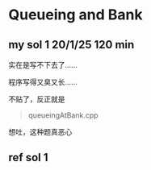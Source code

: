 # Queueing and Bank

## my sol 1     20/1/25     120 min

实在是写不下去了......

程序写得又臭又长......

不贴了，反正就是

> queueingAtBank.cpp

想吐，这种题真恶心

## ref sol 1